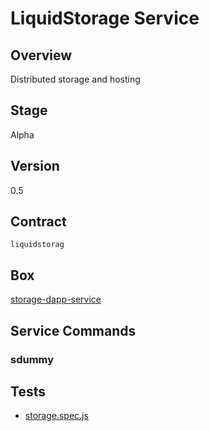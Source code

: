 LiquidStorage Service
=================

## Overview
Distributed storage and hosting

## Stage
Alpha

## Version
0.5

## Contract

```liquidstorag```

## Box
[storage-dapp-service](../../developers/boxes/storage-dapp-service)

## Service Commands
### sdummy
## Tests 
* [storage.spec.js](https://github.com/liquidapps-io/zeus-sdk/tree/master/boxes/groups/services/storage-dapp-service/test/storage.spec.js)

